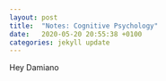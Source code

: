 ```yaml
---
layout: post
title:  "Notes: Cognitive Psychology"
date:   2020-05-20 20:55:38 +0100
categories: jekyll update
---
```


Hey Damiano
